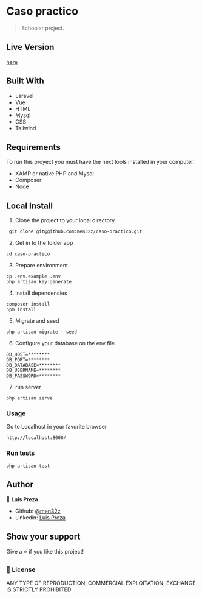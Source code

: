 # Caso practico

> Schoolar project.

## Live Version

[here](https://caso.preza.dev/)

## Built With

- Laravel
- Vue
- HTML
- Mysql
- CSS
- Tailwind

## Requirements

To run this proyect you must have the next tools installed in your computer.
- XAMP or native PHP and Mysql
- Composer
- Node

## Local Install

1. Clone the project to your local directory

```
 git clone git@github.com:men32z/caso-practico.git
```

2. Get in to the folder app

```
cd caso-practico
```

3. Prepare environment
```
cp .env.example .env
php artisan key:generate
```

4. Install dependencies
```
composer install
npm install
```

5. Migrate and seed 
```
php artisan migrate --seed
```
6. Configure your database on the env file.
```
DB_HOST=********
DB_PORT=********
DB_DATABASE=********
DB_USERNAME=********
DB_PASSWORD=********
```
7. run server

```
php artisan serve
```

### Usage

Go to Localhost in your favorite browser

```
http://localhost:8000/
```

### Run tests

```
php artisan test
```

## Author

👤 **Luis Preza**

- Github: [@men32z](https://github.com/men32z)
- Linkedin: [Luis Preza](https://www.linkedin.com/in/men32z/)

## Show your support

Give a ⭐️ if you like this project!

### 📝 License
ANY TYPE OF REPRODUCTION, COMMERCIAL EXPLOITATION, EXCHANGE IS STRICTLY PROHIBITED